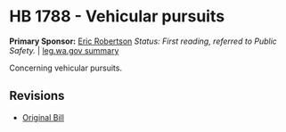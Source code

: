 # HB 1788 - Vehicular pursuits
**Primary Sponsor:** [Eric Robertson](/person/leg/eric.robertson.md)
*Status: First reading, referred to Public Safety.* | [leg.wa.gov summary](https://app.leg.wa.gov/billsummary?BillNumber=1788&Year=2021)

Concerning vehicular pursuits.

## Revisions
* [Original Bill](1/)